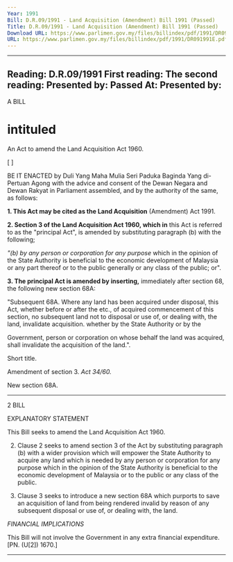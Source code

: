```yaml
---
Year: 1991
Bill: D.R.09/1991 - Land Acquisition (Amendment) Bill 1991 (Passed)
Title: D.R.09/1991 - Land Acquisition (Amendment) Bill 1991 (Passed)
Download URL: https://www.parlimen.gov.my/files/billindex/pdf/1991/DR091991E.pdf
URL: https://www.parlimen.gov.my/files/billindex/pdf/1991/DR091991E.pdf
---
```

---
Reading:
D.R.09/1991
First reading:
The second reading:
Presented by:
Passed At:
Presented by:
---

A BILL

# intituled

An Act to amend the Land Acquisition Act 1960.

[ ]

BE IT ENACTED by Duli Yang Maha Mulia Seri
Paduka Baginda Yang di-Pertuan Agong with the advice
and consent of the Dewan Negara and Dewan Rakyat in
Parliament assembled, and by the authority of the same,
as follows:

**1. This Act may be cited as the Land Acquisition**
(Amendment) Act 1991.

**2. Section 3 of the Land Acquisition Act 1960, which in**
this Act is referred to as the "principal Act", is amended
by substituting paragraph (b) with the following;

_"(b) by any person or corporation for any purpose_
which in the opinion of the State Authority is
beneficial to the economic development of
Malaysia or any part thereof or to the public
generally or any class of the public; or".

**3. The principal Act is amended by inserting,**
immediately after section 68, the following new section
68A:

"Subsequent 68A. Where any land has been acquired under
disposal, this Act, whether before or after the
etc., of
acquired commencement of this section, no subsequent
land not to disposal or use of, or dealing with, the land,
invalidate
acquisition. whether by the State Authority or by the

Government, person or corporation on whose
behalf the land was acquired, shall invalidate
the acquisition of the land.".


Short
title.

Amendment
of section 3.
_Act 34/60._

New
section 68A.


-----

2 BILL

EXPLANATORY STATEMENT

This Bill seeks to amend the Land Acquisition Act 1960.

2. Clause 2 seeks to amend section 3 of the Act by substituting
paragraph (b) with a wider provision which will empower the State
Authority to acquire any land which is needed by any person or
corporation for any purpose which in the opinion of the State
Authority is beneficial to the economic development of Malaysia or
to the public or any class of the public.

3. Clause 3 seeks to introduce a new section 68A which purports
to save an acquisition of land from being rendered invalid by reason
of any subsequent disposal or use of, or dealing with, the land.

_FINANCIAL_ _IMPLICATIONS_

This Bill will not involve the Government in any extra financial
expenditure. [PN. (U[2]) 1670.]


-----

